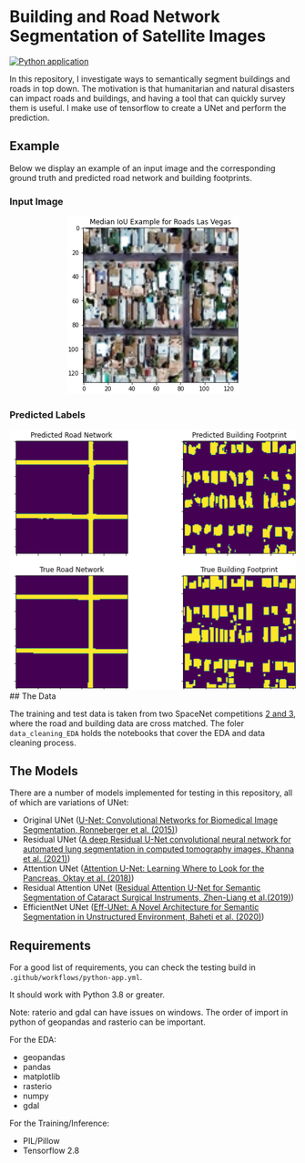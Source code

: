 # Building and Road Network Segmentation of Satellite Images 

[![Python application](https://github.com/Luke-Pratley/building_road_segmentation/actions/workflows/python-app.yml/badge.svg)](https://github.com/Luke-Pratley/building_road_segmentation/actions/workflows/python-app.yml)

In this repository, I investigate ways to semantically segment buildings and roads in top down. The motivation is that humanitarian and natural disasters can impact roads and buildings, and having a tool that can quickly survey them is useful. I make use of tensorflow to create a UNet and perform the prediction.

## Example

Below we display an example of an input image and the corresponding ground truth and predicted road network and building footprints.

### Input Image
<div style="text-align:center">
 
 <img src="https://raw.githubusercontent.com/Luke-Pratley/building_road_segmentation/getting_ready_for_submission/Vegas_input.png" /></div>

### Predicted Labels
<div style="text-align:center">
<img src="https://raw.githubusercontent.com/Luke-Pratley/building_road_segmentation/getting_ready_for_submission/Vegas_output.png" />
</div>
## The Data

The training and test data is taken from two SpaceNet competitions [2 and 3](https://spacenet.ai/spacenet-buildings-dataset-v2/), where the road and building data are cross matched. The foler `data_cleaning_EDA` holds the notebooks that cover the EDA and data cleaning process.

## The Models

There are a number of models implemented for testing in this repository, all of which are variations of UNet:
- Original UNet ([U-Net: Convolutional Networks for Biomedical Image Segmentation, Ronneberger et al. (2015)](https://arxiv.org/abs/1505.04597))
- Residual UNet ([A deep Residual U-Net convolutional neural network for automated lung segmentation in computed tomography images, Khanna et al. (2021)](https://www.sciencedirect.com/science/article/abs/pii/S0208521620300887))
- Attention UNet ([Attention U-Net: Learning Where to Look for the Pancreas, Oktay et al. (2018)](https://arxiv.org/abs/1804.03999))
- Residual Attention UNet ([Residual Attention U-Net for Semantic Segmentation of Cataract Surgical Instruments, Zhen-Liang et al.(2019)](https://arxiv.org/abs/1909.10360))
- EfficientNet UNet ([Eff-UNet: A Novel Architecture for Semantic Segmentation in Unstructured
Environment, Baheti et al. (2020)](https://ieeexplore.ieee.org/document/9150621))


## Requirements

For a good list of requirements, you can check the testing build in `.github/workflows/python-app.yml`. 

It should work with Python 3.8 or greater. 

Note: raterio and gdal can have issues on windows. The order of import in python of geopandas and rasterio can be important.

For the EDA: 
- geopandas 
- pandas
- matplotlib
- rasterio
- numpy
- gdal

For the Training/Inference:
- PIL/Pillow
- Tensorflow 2.8
 
